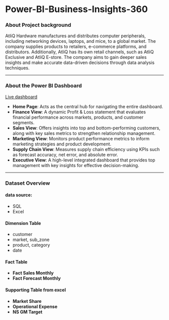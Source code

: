 # Power-BI-Business-Insights-360

### About Project background
AtliQ Hardware manufactures and distributes computer peripherals, including networking devices, laptops, and mice, to a global market. The company supplies products to retailers, e-commerce platforms, and distributors. Additionally, AtliQ has its own retail channels, such as AtliQ Exclusive and AtliQ E-store.
The company aims to gain deeper sales insights and make accurate data-driven decisions through data analysis techniques.

---

### About the Power BI Dashboard

[Live dashboard](https://app.powerbi.com/view?r=eyJrIjoiZTFjNDMwZTItODQ2My00NGFhLThhMmUtYTVhNGRlYjNkZTI5IiwidCI6ImM2ZTU0OWIzLTVmNDUtNDAzMi1hYWU5LWQ0MjQ0ZGM1YjJjNCJ9)
- **Home Page**: Acts as the central hub for navigating the entire dashboard.
- **Finance View**: A dynamic Profit & Loss statement that evaluates financial performance across markets, products, and customer segments.
- **Sales View**: Offers insights into top and bottom-performing customers, along with key sales metrics to strengthen relationship management.
- **Marketing View**: Monitors product performance metrics to inform marketing strategies and product development.
- **Supply Chain View**: Measures supply chain efficiency using KPIs such as forecast accuracy, net error, and absolute error.
- **Executive View**: A high-level integrated dashboard that provides top management with key insights for effective decision-making.

---

### Dataset Overview
#### data source:
- SQL
- Excel
  
#### Dimension Table
- customer
- market, sub_zone
- product, category
- date

#### Fact Table
- **Fact Sales Monthly**
- **Fact Forecast Monthly**

#### Supporting Table from excel
- **Market Share**
- **Operational Expense**
- **NS GM Target**
  
